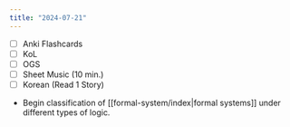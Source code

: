 ```yaml
---
title: "2024-07-21"
---
```


- [ ] Anki Flashcards
- [ ] KoL
- [ ] OGS
- [ ] Sheet Music (10 min.)
- [ ] Korean (Read 1 Story)

* Begin classification of [[formal-system/index|formal systems]] under different types of logic.
